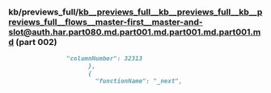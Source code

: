 ### kb/previews_full/kb__previews_full__kb__previews_full__kb__previews_full__flows__master-first__master-and-slot@auth.har.part080.md.part001.md.part001.md.part001.md (part 002)

```md
                "columnNumber": 32313
                      },
                      {
                        "functionName": "_next",
                    
```

```
